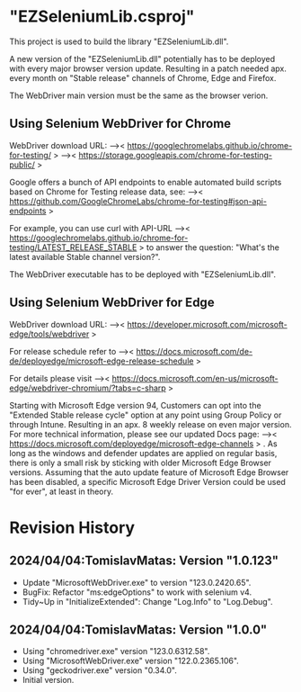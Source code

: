 # "EZSeleniumLib.csproj"
This project is used to build the library "EZSeleniumLib.dll".

A new version of the "EZSeleniumLib.dll" potentially has to 
be deployed with every major browser version update.
Resulting in a patch needed apx. every month on "Stable release" 
channels of Chrome, Edge and Firefox.

The WebDriver main version must be the same as the browser verion.

## Using Selenium WebDriver for Chrome
WebDriver download URL:
-->< https://googlechromelabs.github.io/chrome-for-testing/ >
-->< https://storage.googleapis.com/chrome-for-testing-public/ >

Google offers a bunch of API endpoints to enable automated build 
scripts based on Chrome for Testing release data, see:
-->< https://github.com/GoogleChromeLabs/chrome-for-testing#json-api-endpoints >

For example, you can use curl with API-URL
-->< https://googlechromelabs.github.io/chrome-for-testing/LATEST_RELEASE_STABLE > 
to answer the question: "What's the latest available Stable channel version?". 

The WebDriver executable has to be deployed with "EZSeleniumLib.dll".

## Using Selenium WebDriver for Edge 
WebDriver download URL:
-->< https://developer.microsoft.com/microsoft-edge/tools/webdriver >

For release schedule refer to
-->< https://docs.microsoft.com/de-de/deployedge/microsoft-edge-release-schedule >

For details please visit
-->< https://docs.microsoft.com/en-us/microsoft-edge/webdriver-chromium/?tabs=c-sharp >

Starting with Microsoft Edge version 94, Customers can opt into the 
"Extended Stable release cycle" option at any point using Group Policy
or through Intune. Resulting in an apx. 8 weekly release on even major version.
For more technical information, please see our updated Docs page: 
-->< https://docs.microsoft.com/deployedge/microsoft-edge-channels > .
As long as the windows and defender updates are applied on regular basis,
there is only a small risk by sticking with older Microsoft Edge Browser versions.
Assuming that the auto update feature of Microsoft Edge Browser has been disabled,
a specific Microsoft Edge Driver Version could be used "for ever", at least in theory.

# Revision History
## 2024/04/04:TomislavMatas: Version "1.0.123"
* Update "MicrosoftWebDriver.exe" to version "123.0.2420.65".
* BugFix: Refactor "ms:edgeOptions" to work with selenium v4.
* Tidy~Up in "InitializeExtended": Change "Log.Info" to "Log.Debug".

## 2024/04/04:TomislavMatas: Version "1.0.0"
* Using "chromedriver.exe" version "123.0.6312.58".
* Using "MicrosoftWebDriver.exe" version "122.0.2365.106".
* Using "geckodriver.exe" version "0.34.0".
* Initial version.
